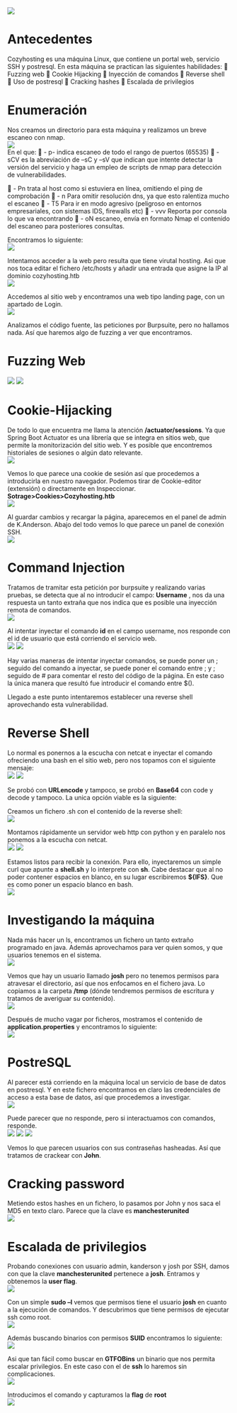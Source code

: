 <img src="https://github.com/glmbxecurity/eJPT2_eCCPT2_eWPT_Notes/blob/main/images/cozyhosting/cozy1.png?raw=true">  

# Antecedentes

Cozyhosting es una máquina Linux, que contiene un portal web, servicio SSH y postresql. En esta máquina se
practican las siguientes habilidades:
 Fuzzing web
 Cookie Hijacking
 Inyección de comandos
 Reverse shell
 Uso de postresql
 Cracking hashes
 Escalada de privilegios

# Enumeración

Nos creamos un directorio para esta máquina y realizamos un breve escaneo con nmap.  
<img src="https://github.com/glmbxecurity/eJPT2_eCCPT2_eWPT_Notes/blob/main/images/cozyhosting/cozy2.png?raw=true">  
En el que:
 - p- indica escaneo de todo el rango de puertos (65535)
 - sCV es la abreviación de –sC y –sV que indican que intente detectar la versión del servicio y haga un empleo de
scripts de nmap para detección de vulnerabilidades.

 - Pn trata al host como si estuviera en línea, omitiendo el ping de comprobación
 - n Para omitir resolución dns, ya que esto ralentiza mucho el escaneo
 - T5 Para ir en modo agresivo (peligroso en entornos empresariales, con sistemas IDS, firewalls etc)
 - vvv Reporta por consola lo que va encontrando
 - oN escaneo, envía en formato Nmap el contenido del escaneo para posteriores consultas.

Encontramos lo siguiente:  
<img src="https://github.com/glmbxecurity/eJPT2_eCCPT2_eWPT_Notes/blob/main/images/cozyhosting/cozy3.png?raw=true">  

Intentamos acceder a la web pero resulta que tiene virutal hosting. Asi que nos toca editar el fichero /etc/hosts y
añadir una entrada que asigne la IP al dominio cozyhosting.htb  
<img src="https://github.com/glmbxecurity/eJPT2_eCCPT2_eWPT_Notes/blob/main/images/cozyhosting/cozy4.png?raw=true">  

Accedemos al sitio web y encontramos una web tipo landing page, con un apartado de Login.  
<img src="https://github.com/glmbxecurity/eJPT2_eCCPT2_eWPT_Notes/blob/main/images/cozyhosting/cozy5.png?raw=true"> 

Analizamos el código fuente, las peticiones por Burpsuite, pero no hallamos nada. Así que haremos algo de fuzzing a
ver que encontramos.

# Fuzzing Web
<img src="https://github.com/glmbxecurity/eJPT2_eCCPT2_eWPT_Notes/blob/main/images/cozyhosting/cozy6.png?raw=true"> 
<img src="https://github.com/glmbxecurity/eJPT2_eCCPT2_eWPT_Notes/blob/main/images/cozyhosting/cozy7.png?raw=true"> 

# Cookie-Hijacking

De todo lo que encuentra me llama la atención **/actuator/sessions**. Ya que Spring Boot Actuator es una librería que
se integra en sitios web, que permite la monitorización del sitio web. Y es posible que encontremos historiales de
sesiones o algún dato relevante.  
<img src="https://github.com/glmbxecurity/eJPT2_eCCPT2_eWPT_Notes/blob/main/images/cozyhosting/cozy8.png?raw=true"> 

Vemos lo que parece una cookie de sesión así que procedemos a introducirla en nuestro navegador. Podemos tirar
de Cookie-editor (extensión) o directamente en Inspeccionar.
**Sotrage>Cookies>Cozyhosting.htb**  
<img src="https://github.com/glmbxecurity/eJPT2_eCCPT2_eWPT_Notes/blob/main/images/cozyhosting/cozy9.png?raw=true"> 

Al guardar cambios y recargar la página, aparecemos en el panel de admin de K.Anderson. Abajo del todo vemos lo
que parece un panel de conexión SSH.  
<img src="https://github.com/glmbxecurity/eJPT2_eCCPT2_eWPT_Notes/blob/main/images/cozyhosting/cozy10.png?raw=true"> 


# Command Injection

Tratamos de tramitar esta petición por burpsuite y realizando varias pruebas, se detecta que al no introducir el
campo: **Username** , nos da una respuesta un tanto extraña que nos indica que es posible una inyección remota de
comandos.  
<img src="https://github.com/glmbxecurity/eJPT2_eCCPT2_eWPT_Notes/blob/main/images/cozyhosting/cozy11.png?raw=true"> 


Al intentar inyectar el comando **id** en el campo username, nos responde con el id de usuario que está corriendo el
servicio web.  
<img src="https://github.com/glmbxecurity/eJPT2_eCCPT2_eWPT_Notes/blob/main/images/cozyhosting/cozy12.png?raw=true"> 
<img src="https://github.com/glmbxecurity/eJPT2_eCCPT2_eWPT_Notes/blob/main/images/cozyhosting/cozy13.png?raw=true"> 



Hay varias maneras de intentar inyectar comandos, se puede poner un ; seguido del comando a inyectar, se puede
poner el comando entre ; y ; seguido de # para comentar el resto del código de la página. En este caso la única
manera que resultó fue introducir el comando entre $().

Llegado a este punto intentaremos establecer una reverse shell aprovechando esta vulnerabilidad.

# Reverse Shell

Lo normal es ponernos a la escucha con netcat e inyectar el comando ofreciendo una bash en el sitio web, pero nos
topamos con el siguiente mensaje:  
<img src="https://github.com/glmbxecurity/eJPT2_eCCPT2_eWPT_Notes/blob/main/images/cozyhosting/cozy14.png?raw=true"> 
<img src="https://github.com/glmbxecurity/eJPT2_eCCPT2_eWPT_Notes/blob/main/images/cozyhosting/cozy15.png?raw=true"> 


Se probó con **URLencode** y tampoco, se probó en **Base64** con code y decode y tampoco. La unica opción viable es la
siguiente:

Creamos un fichero .sh con el contenido de la reverse shell:  
<img src="https://github.com/glmbxecurity/eJPT2_eCCPT2_eWPT_Notes/blob/main/images/cozyhosting/cozy16.png?raw=true"> 



Montamos rápidamente un servidor web http con python y en paralelo nos ponemos a la escucha con netcat.  
<img src="https://github.com/glmbxecurity/eJPT2_eCCPT2_eWPT_Notes/blob/main/images/cozyhosting/cozy17.png?raw=true"> 
<img src="https://github.com/glmbxecurity/eJPT2_eCCPT2_eWPT_Notes/blob/main/images/cozyhosting/cozy18.png?raw=true"> 


Estamos listos para recibir la conexión. Para ello, inyectaremos un simple curl que apunte a **shell.sh** y lo interprete
con **sh**. Cabe destacar que al no poder contener espacios en blanco, en su lugar escribiremos **${IFS}**. Que es como
poner un espacio blanco en bash.  
<img src="https://github.com/glmbxecurity/eJPT2_eCCPT2_eWPT_Notes/blob/main/images/cozyhosting/cozy19.png?raw=true"> 


# Investigando la máquina

Nada más hacer un ls, encontramos un fichero un tanto extraño programado en java. Además aprovechamos para
ver quien somos, y que usuarios tenemos en el sistema.  
<img src="https://github.com/glmbxecurity/eJPT2_eCCPT2_eWPT_Notes/blob/main/images/cozyhosting/cozy20.png?raw=true"> 


Vemos que hay un usuario llamado **josh** pero no tenemos permisos para atravesar el directorio, así que nos
enfocamos en el fichero java. Lo copiamos a la carpeta **/tmp** (dónde tendremos permisos de escritura y tratamos de
averiguar su contenido).  
<img src="https://github.com/glmbxecurity/eJPT2_eCCPT2_eWPT_Notes/blob/main/images/cozyhosting/cozy21.png?raw=true"> 

Después de mucho vagar por ficheros, mostramos el contenido de **application.properties** y encontramos lo
siguiente:  
<img src="https://github.com/glmbxecurity/eJPT2_eCCPT2_eWPT_Notes/blob/main/images/cozyhosting/cozy22.png?raw=true"> 

# PostreSQL

Al parecer está corriendo en la máquina local un servicio de base de datos en postresql. Y en este fichero
encontramos en claro las credenciales de acceso a esta base de datos, así que procedemos a investigar.  
<img src="https://github.com/glmbxecurity/eJPT2_eCCPT2_eWPT_Notes/blob/main/images/cozyhosting/cozy23.png?raw=true"> 

Puede parecer que no responde, pero si interactuamos con comandos, responde.  
<img src="https://github.com/glmbxecurity/eJPT2_eCCPT2_eWPT_Notes/blob/main/images/cozyhosting/cozy24.png?raw=true"> <img src="https://github.com/glmbxecurity/eJPT2_eCCPT2_eWPT_Notes/blob/main/images/cozyhosting/cozy25.png?raw=true"> <img src="https://github.com/glmbxecurity/eJPT2_eCCPT2_eWPT_Notes/blob/main/images/cozyhosting/cozy26.png?raw=true"> 

Vemos lo que parecen usuarios con sus contraseñas hasheadas. Así que tratamos de crackear con **John**.

# Cracking password

Metiendo estos hashes en un fichero, lo pasamos por John y nos saca el MD5 en texto claro. Parece que la clave es
**manchesterunited**  
<img src="https://github.com/glmbxecurity/eJPT2_eCCPT2_eWPT_Notes/blob/main/images/cozyhosting/cozy27.png?raw=true"> 


# Escalada de privilegios

Probando conexiones con usuario admin, kanderson y josh por SSH, damos con que la clave **manchesterunited**
pertenece a **josh**. Entramos y obtenemos la **user flag**.  
<img src="https://github.com/glmbxecurity/eJPT2_eCCPT2_eWPT_Notes/blob/main/images/cozyhosting/cozy28.png?raw=true"> 

Con un simple **sudo –l** vemos que permisos tiene el usuario **josh** en cuanto a la ejecución de comandos. Y descubrimos
que tiene permisos de ejecutar ssh como root.  
<img src="https://github.com/glmbxecurity/eJPT2_eCCPT2_eWPT_Notes/blob/main/images/cozyhosting/cozy30.png?raw=true"> 

Además buscando binarios con permisos **SUID** encontramos lo siguiente:  
<img src="https://github.com/glmbxecurity/eJPT2_eCCPT2_eWPT_Notes/blob/main/images/cozyhosting/cozy31.png?raw=true"> 

Asi que tan fácil como buscar en **GTFOBins** un binario que nos permita escalar privilegios. En este caso con el de **ssh**
lo haremos sin complicaciones.  
<img src="https://github.com/glmbxecurity/eJPT2_eCCPT2_eWPT_Notes/blob/main/images/cozyhosting/cozy32.png?raw=true"> 


Introducimos el comando y capturamos la **flag** de **root**  
<img src="https://github.com/glmbxecurity/eJPT2_eCCPT2_eWPT_Notes/blob/main/images/cozyhosting/cozy33.png?raw=true"> 


